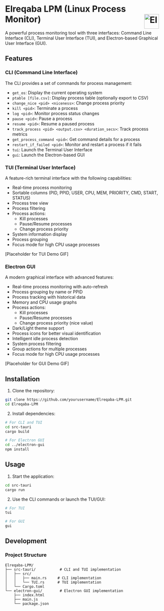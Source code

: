 # Elreqaba LPM (Linux Process Monitor) <img src="electron-gui/assets/highres_icon.png.png" alt="Elreqaba LPM Icon" width="48" height="48" align="right">

A powerful process monitoring tool with three interfaces: Command Line Interface (CLI), Terminal User Interface (TUI), and Electron-based Graphical User Interface (GUI).

## Features

### CLI (Command Line Interface)
The CLI provides a set of commands for process management:

- `get_os`: Display the current operating system
- `ptable [file.csv]`: Display process table (optionally export to CSV)
- `change_nice <pid> <niceness>`: Change process priority
- `kill <pid>`: Terminate a process
- `log <pid>`: Monitor process status changes
- `pause <pid>`: Pause a process
- `resume <pid>`: Resume a paused process
- `track_process <pid> <output.csv> <duration_secs>`: Track process metrics
- `get_process_command <pid>`: Get command details for a process
- `restart_if_failed <pid>`: Monitor and restart a process if it fails
- `tui`: Launch the Terminal User Interface
- `gui`: Launch the Electron-based GUI

### TUI (Terminal User Interface)
A feature-rich terminal interface with the following capabilities:

- Real-time process monitoring
- Sortable columns (PID, PPID, USER, CPU, MEM, PRIORITY, CMD, START, STATUS)
- Process tree view
- Process filtering
- Process actions:
  - Kill processes
  - Pause/Resume processes
  - Change process priority
- System information display
- Process grouping
- Focus mode for high CPU usage processes

[Placeholder for TUI Demo GIF]

### Electron GUI
A modern graphical interface with advanced features:

- Real-time process monitoring with auto-refresh
- Process grouping by name or PPID
- Process tracking with historical data
- Memory and CPU usage graphs
- Process actions:
  - Kill processes
  - Pause/Resume processes
  - Change process priority (nice value)
- Dark/Light theme support
- Process icons for better visual identification
- Intelligent idle process detection
- System process filtering
- Group actions for multiple processes
- Focus mode for high CPU usage processes

[Placeholder for GUI Demo GIF]

## Installation

1. Clone the repository:
```bash
git clone https://github.com/yourusername/Elreqaba-LPM.git
cd Elreqaba-LPM
```

2. Install dependencies:
```bash
# For CLI and TUI
cd src-tauri
cargo build

# For Electron GUI
cd ../electron-gui
npm install
```

## Usage

1. Start the application:
```bash
cd src-tauri
cargo run
```

2. Use the CLI commands or launch the TUI/GUI:
```bash
# For TUI
tui

# For GUI
gui
```

## Development

### Project Structure
```
Elreqaba-LPM/
├── src-tauri/           # CLI and TUI implementation
│   ├── src/
│   │   ├── main.rs     # CLI implementation
│   │   └── TUI.rs      # TUI implementation
│   └── Cargo.toml
└── electron-gui/        # Electron GUI implementation
    ├── index.html
    ├── main.js
    └── package.json
```



